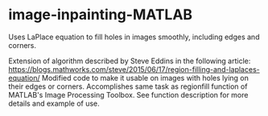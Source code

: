 # image-inpainting-MATLAB
Uses LaPlace equation to fill holes in images smoothly, including edges and corners.

Extension of algorithm described by Steve Eddins in the following article: https://blogs.mathworks.com/steve/2015/06/17/region-filling-and-laplaces-equation/ 
Modified code to make it usable on images with holes lying on their edges or corners. Accomplishes same task as regionfill function of MATLAB's Image Processing Toolbox.
See function description for more details and example of use.
